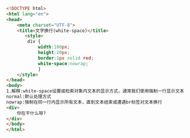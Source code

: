 
<BlogInfo id="321" title="76.文字换换行" author="白日梦想猿" pv=0 read_times=0 pre_cost_time=0分21秒 category="css学习" tag_list="['css学习']" create_time="2020.07.27 16:36:34" update_time="2020.07.27 16:40:44" />

```html
<!DOCTYPE html>
<html lang="en">
<head>
    <meta charset="UTF-8">
    <title>文字换行(white-space)</title>
       <style>
        div {
            width:100px;
            height:20px;
            border:1px solid red;
            white-space:nowrap;
            }
    </style>
</head>
<body>
1.解释:white-space设置或检索对象内文本的显示方式，通常我们使用强制一行显示文本
normal:默认处理方式
nowrap:强制在同一行内显示所有文本，直到文本结束或遭遇br标签对文本换行
<div>
    你在干什么呀?
</div>
</body>
</html>
```
